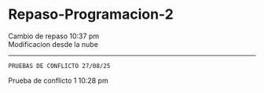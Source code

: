 # Repaso-Programacion-2

Cambio de repaso 10:37 pm  
Modificacion desde la nube  

------------------------------------------------------------------------
    PRUEBAS DE CONFLICTO 27/08/25
Prueba de conflicto 1 10:28 pm  